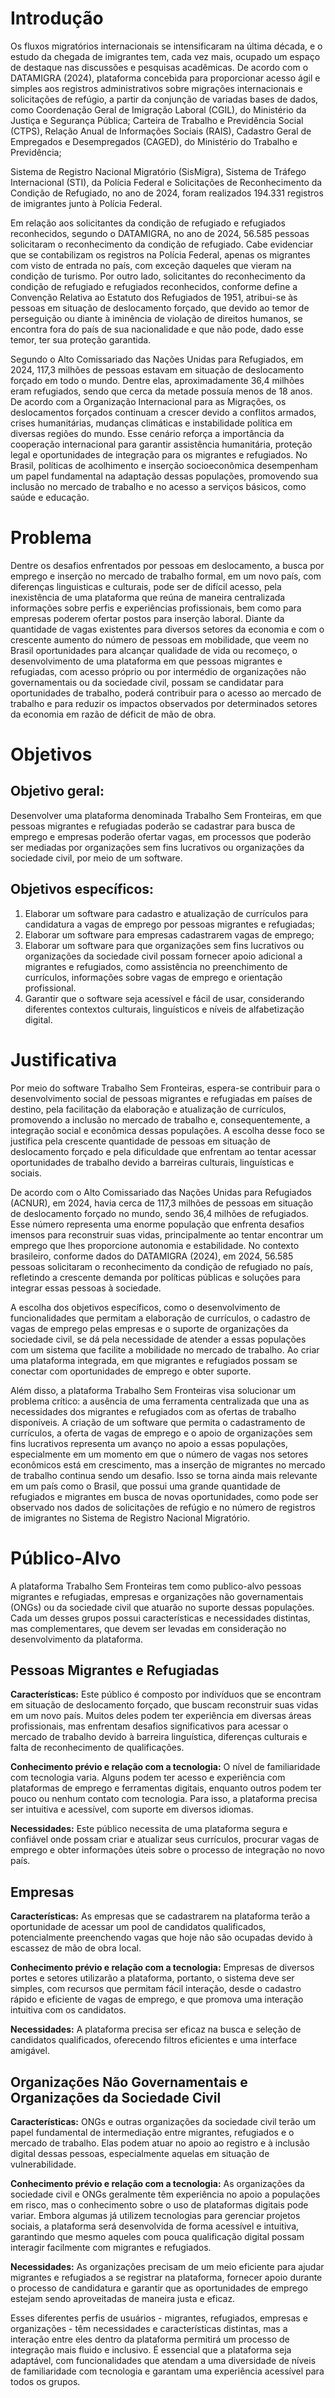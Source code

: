 # Introdução

Os fluxos migratórios internacionais se intensificaram na última década, e o estudo da chegada de imigrantes tem, cada vez mais, ocupado um espaço de destaque nas discussões e pesquisas acadêmicas. De acordo com o DATAMIGRA (2024), plataforma concebida para proporcionar acesso ágil e simples aos registros administrativos sobre migrações internacionais e solicitações de refúgio, a partir da conjunção de variadas bases de dados, como Coordenação Geral de Imigração Laboral (CGIL), do Ministério da Justiça e Segurança Pública; Carteira de Trabalho e Previdência Social (CTPS), Relação Anual de Informações Sociais (RAIS), Cadastro Geral de Empregados e Desempregados (CAGED), do Ministério do Trabalho e Previdência; 

Sistema de Registro Nacional Migratório (SisMigra), Sistema de Tráfego Internacional (STI), da Polícia Federal e Solicitações de Reconhecimento da Condição de Refugiado, no ano de 2024, foram realizados 194.331 registros de imigrantes junto à Polícia Federal.

Em relação aos solicitantes da condição de refugiado e refugiados reconhecidos, segundo o DATAMIGRA, no ano de 2024, 56.585 pessoas solicitaram o reconhecimento da condição de refugiado. Cabe evidenciar que se contabilizam os registros na Polícia Federal, apenas os migrantes com visto de entrada no país, com exceção daqueles que vieram na condição de turismo. Por outro lado, solicitantes do reconhecimento da condição de refugiado e refugiados reconhecidos, conforme define a Convenção Relativa ao Estatuto dos Refugiados de 1951, atribui-se às pessoas em situação de deslocamento forçado, que devido ao temor de perseguição ou diante à iminência de violação de direitos humanos, se encontra fora do país de sua nacionalidade e que não pode, dado esse temor, ter sua proteção garantida.

Segundo o Alto Comissariado das Nações Unidas para Refugiados, em 2024, 117,3 milhões de pessoas estavam em situação de deslocamento forçado em todo o mundo. Dentre elas, aproximadamente 36,4 milhões eram refugiados, sendo que cerca da metade possuía menos de 18 anos. De acordo com a Organização Internacional para as Migrações, os deslocamentos forçados continuam a crescer devido a conflitos armados, crises humanitárias, mudanças climáticas e instabilidade política em diversas regiões do mundo. Esse cenário reforça a importância da cooperação internacional para garantir assistência humanitária, proteção legal e oportunidades de integração para os migrantes e refugiados. No Brasil, políticas de acolhimento e inserção socioeconômica desempenham um papel fundamental na adaptação dessas populações, promovendo sua inclusão no mercado de trabalho e no acesso a serviços básicos, como saúde e educação.

# Problema

Dentre os desafios enfrentados por pessoas em deslocamento, a busca por emprego e inserção no mercado de trabalho formal, em um novo país, com diferenças linguisticas e culturais, pode ser de difícil acesso, pela inexistência de uma plataforma que reúna de maneira centralizada informações sobre perfis e experiências profissionais, bem como para empresas poderem ofertar postos para inserção laboral. Diante da quantidade de vagas existentes para diversos setores da economia e com o crescente aumento do número de pessoas em mobilidade, que veem no Brasil oportunidades para alcançar qualidade de vida ou recomeço, o desenvolvimento de uma plataforma em que pessoas migrantes e refugiadas, com acesso próprio ou por intermédio de organizações não governamentais ou da sociedade civil, possam se candidatar para oportunidades de trabalho, poderá contribuir para o acesso ao mercado de trabalho e para reduzir os impactos observados por determinados setores da economia em razão de déficit de mão de obra. 

# Objetivos

## Objetivo geral:

Desenvolver uma plataforma denominada Trabalho Sem Fronteiras, em que pessoas migrantes e refugiadas poderão se cadastrar para busca de emprego e empresas poderão ofertar vagas, em processos que poderão ser mediadas por organizações sem fins lucrativos ou organizações da sociedade civil, por meio de um software. 

## Objetivos específicos:  

1. Elaborar um software para cadastro e atualização de currículos para candidatura a vagas de emprego por pessoas migrantes e refugiadas;<br>
2. Elaborar um software para empresas cadastrarem vagas de emprego;<br> 
3. Elaborar um software para que organizações sem fins lucrativos ou organizações da sociedade civil possam fornecer apoio adicional a migrantes e refugiados, como assistência no preenchimento de currículos, informações sobre vagas de emprego e orientação profissional.<br>
4. Garantir que o software seja acessível e fácil de usar, considerando diferentes contextos culturais, linguísticos e níveis de alfabetização digital.<br>

# Justificativa

Por meio do software Trabalho Sem Fronteiras, espera-se contribuir para o desenvolvimento social de pessoas migrantes e refugiadas em países de destino, pela facilitação da elaboração e atualização de currículos, promovendo a inclusão no mercado de trabalho e, consequentemente, a integração social e econômica dessas populações. A escolha desse foco se justifica pela crescente quantidade de pessoas em situação de deslocamento forçado e pela dificuldade que enfrentam ao tentar acessar oportunidades de trabalho devido a barreiras culturais, linguísticas e sociais.

De acordo com o Alto Comissariado das Nações Unidas para Refugiados (ACNUR), em 2024, havia cerca de 117,3 milhões de pessoas em situação de deslocamento forçado no mundo, sendo 36,4 milhões de refugiados. Esse número representa uma enorme população que enfrenta desafios imensos para reconstruir suas vidas, principalmente ao tentar encontrar um emprego que lhes proporcione autonomia e estabilidade. No contexto brasileiro, conforme dados do DATAMIGRA (2024), em 2024, 56.585 pessoas solicitaram o reconhecimento da condição de refugiado no país, refletindo a crescente demanda por políticas públicas e soluções para integrar essas pessoas à sociedade.

A escolha dos objetivos específicos, como o desenvolvimento de funcionalidades que permitam a elaboração de currículos, o cadastro de vagas de emprego pelas empresas e o suporte de organizações da sociedade civil, se dá pela necessidade de atender a essas populações com um sistema que facilite a mobilidade no mercado de trabalho. Ao criar uma plataforma integrada, em que migrantes e refugiados possam se conectar com oportunidades de emprego e obter suporte. 

Além disso, a plataforma Trabalho Sem Fronteiras visa solucionar um problema crítico: a ausência de uma ferramenta centralizada que una as necessidades dos migrantes e refugiados com as ofertas de trabalho disponíveis. A criação de um software que permita o cadastramento de currículos, a oferta de vagas de emprego e o apoio de organizações sem fins lucrativos representa um avanço no apoio a essas populações, especialmente em um momento em que o número de vagas nos setores econômicos está em crescimento, mas a inserção de migrantes no mercado de trabalho continua sendo um desafio. Isso se torna ainda mais relevante em um país como o Brasil, que possui uma grande quantidade de refugiados e migrantes em busca de novas oportunidades, como pode ser observado nos dados de solicitações de refúgio e no número de registros de imigrantes no Sistema de Registro Nacional Migratório.

# Público-Alvo

A plataforma Trabalho Sem Fronteiras tem como publico-alvo pessoas migrantes e refugiadas, empresas e organizações não governamentais (ONGs) ou da sociedade civil que atuarão no suporte dessas populações. Cada um desses grupos possui características e necessidades distintas, mas complementares, que devem ser levadas em consideração no desenvolvimento da plataforma.

## Pessoas Migrantes e Refugiadas

**Características:** Este público é composto por indivíduos que se encontram em situação de deslocamento forçado, que buscam reconstruir suas vidas em um novo país. Muitos deles podem ter experiência em diversas áreas profissionais, mas enfrentam desafios significativos para acessar o mercado de trabalho devido à barreira linguística, diferenças culturais e falta de reconhecimento de qualificações.<br>

**Conhecimento prévio e relação com a tecnologia:** O nível de familiaridade com tecnologia varia. Alguns podem ter acesso e experiência com plataformas de emprego e ferramentas digitais, enquanto outros podem ter pouco ou nenhum contato com tecnologia. Para isso, a plataforma precisa ser intuitiva e acessível, com suporte em diversos idiomas.<br>

**Necessidades:** Este público necessita de uma plataforma segura e confiável onde possam criar e atualizar seus currículos, procurar vagas de emprego e obter informações úteis sobre o processo de integração no novo país.<br>

## Empresas

**Características:** As empresas que se cadastrarem na plataforma terão a oportunidade de acessar um pool de candidatos qualificados, potencialmente preenchendo vagas que hoje não são ocupadas devido à escassez de mão de obra local.<br>

**Conhecimento prévio e relação com a tecnologia:** Empresas de diversos portes e setores utilizarão a plataforma, portanto, o sistema deve ser simples, com recursos que permitam fácil interação, desde o cadastro rápido e eficiente de vagas de emprego, e que promova uma interação intuitiva com os candidatos.<br>

**Necessidades:** A plataforma precisa ser eficaz na busca e seleção de candidatos qualificados, oferecendo filtros eficientes e uma interface amigável.<br>

## Organizações Não Governamentais e Organizações da Sociedade Civil

**Características:** ONGs e outras organizações da sociedade civil terão um papel fundamental de intermediação entre migrantes, refugiados e o mercado de trabalho. Elas podem atuar no apoio ao registro e à inclusão digital dessas pessoas, especialmente aquelas em situação de vulnerabilidade.<br>

**Conhecimento prévio e relação com a tecnologia:** As organizações da sociedade civil e ONGs geralmente têm experiência no apoio a populações em risco, mas o conhecimento sobre o uso de plataformas digitais pode variar. Embora algumas já utilizem tecnologias para gerenciar projetos sociais, a plataforma será desenvolvida de forma acessível e intuitiva, garantindo que mesmo aqueles com pouca qualificação digital possam interagir facilmente com migrantes e refugiados.<br>

**Necessidades:** As organizações precisam de um meio eficiente para ajudar migrantes e refugiados a se registrar na plataforma, fornecer apoio durante o processo de candidatura e garantir que as oportunidades de emprego estejam sendo aproveitadas de maneira justa e eficaz.<br>

Esses diferentes perfis de usuários - migrantes, refugiados, empresas e organizações - têm necessidades e características distintas, mas a interação entre eles dentro da plataforma permitirá um processo de integração mais fluido e inclusivo. É essencial que a plataforma seja adaptável, com funcionalidades que atendam a uma diversidade de níveis de familiaridade com tecnologia e garantam uma experiência acessível para todos os grupos.
